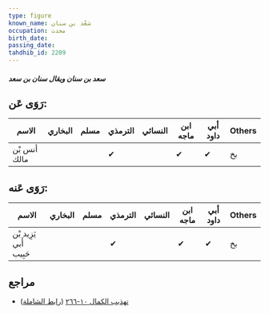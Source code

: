 ```yaml
---
type: figure
known_name: سَعْد بن سنان
occupation: محدث
birth_date:
passing_date:
tahdhib_id: 2209
---
```

##### سعد بن سنان ويقال سنان بن سعد

## رَوَى عَن:
| الاسم        | البخاري | مسلم | الترمذي | النسائي | ابن ماجه | أبي داود | Others |
| ------------ | ------- | ---- | ------- | ------- | -------- | -------- | ------ |
| أنس بْن مالك |         |      | ✔       |         | ✔        | ✔        | بخ     |
## رَوَى عَنه:
| الاسم                  | البخاري | مسلم | الترمذي | النسائي | ابن ماجه | أبي داود | Others |
| ---------------------- | ------- | ---- | ------- | ------- | -------- | -------- | ------ |
| يَزِيد بْن أَبي حَبِيب |         |      | ✔       |         | ✔        | ✔        | بخ     |
## مراجع
- [تهذيب الكمال ١٠-٢٦٦](obsidian://open?vault=Tahdhib-al-Kamal&file=Figures/٢٢٠٩-سعد%20بن%20سنان%20ويقال%20سنان%20بن%20سعد) ([رابط الشاملة](https://shamela.ws/book/3722/5038))